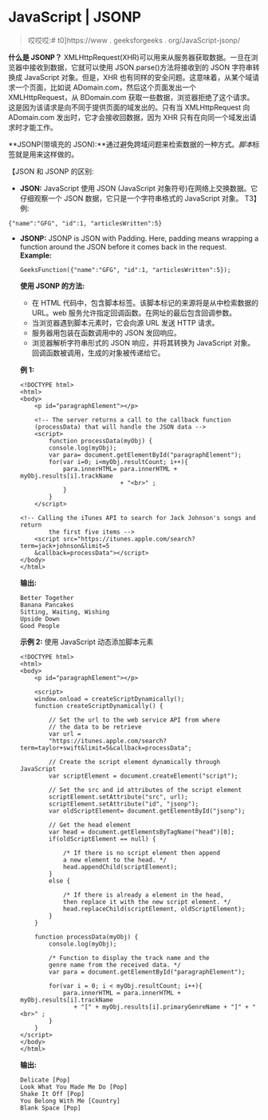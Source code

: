 # JavaScript | JSONP

> 哎哎哎:# t0]https://www . geeksforgeeks . org/JavaScript-jsonp/

**什么是 JSONP？**
XMLHttpRequest(XHR)可以用来从服务器获取数据。一旦在浏览器中接收到数据，它就可以使用 JSON.parse()方法将接收到的 JSON 字符串转换成 JavaScript 对象。但是，XHR 也有同样的安全问题。这意味着，从某个域请求一个页面，比如说 ADomain.com，然后这个页面发出一个 XMLHttpRequest，从 BDomain.com 获取一些数据，浏览器拒绝了这个请求。这是因为该请求是向不同于提供页面的域发出的。只有当 XMLHttpRequest 向 ADomain.com 发出时，它才会接收回数据，因为 XHR 只有在向同一个域发出请求时才能工作。

**JSONP(带填充的 JSON):**通过避免跨域问题来检索数据的一种方式。*脚本*标签就是用来这样做的。

【JSON 和 JSONP 的区别:

*   **JSON:** JavaScript 使用 JSON (JavaScript 对象符号)在网络上交换数据。它仔细观察一个 JSON 数据，它只是一个字符串格式的 JavaScript 对象。
    T3】例:

```
{"name":"GFG", "id":1, "articlesWritten":5}
```

*   **JSONP:** JSONP is JSON with Padding. Here, padding means wrapping a function around the JSON before it comes back in the request.
    **Example:**

    ```
    GeeksFunction({"name":"GFG", "id":1, "articlesWritten":5});
    ```

    **使用 JSONP 的方法:**

    *   在 HTML 代码中，包含脚本标签。该脚本标记的来源将是从中检索数据的 URL。web 服务允许指定回调函数。在网址的最后包含回调参数。
    *   当浏览器遇到脚本元素时，它会向源 URL 发送 HTTP 请求。
    *   服务器用包装在函数调用中的 JSON 发回响应。
    *   浏览器解析字符串形式的 JSON 响应，并将其转换为 JavaScript 对象。回调函数被调用，生成的对象被传递给它。

    **例 1:**

    ```
    <!DOCTYPE html>
    <html>
    <body>
        <p id="paragraphElement"></p>

        <!-- The server returns a call to the callback function
        (processData) that will handle the JSON data -->
        <script>
            function processData(myObj) {
            console.log(myObj);
            var para= document.getElementById("paragraphElement");
            for(var i=0; i<myObj.resultCount; i++){
                para.innerHTML= para.innerHTML + myObj.results[i].trackName
                                + "<br>" ; 
                } 
            }
        </script>

    <!-- Calling the iTunes API to search for Jack Johnson's songs and return 
            the first five items -->
        <script src="https://itunes.apple.com/search?term=jack+johnson&limit=5
        &callback=processData"></script>
    </body>
    </html>                    
    ```

    **输出:**

    ```
    Better Together
    Banana Pancakes
    Sitting, Waiting, Wishing
    Upside Down
    Good People
    ```

    **示例 2:** 使用 JavaScript 动态添加脚本元素

    ```
    <!DOCTYPE html>
    <html>
    <body>
        <p id="paragraphElement"></p>

        <script>
        window.onload = createScriptDynamically();
        function createScriptDynamically() {

            // Set the url to the web service API from where 
            // the data to be retrieve
            var url = 
            "https://itunes.apple.com/search?term=taylor+swift&limit=5&callback=processData";

            // Create the script element dynamically through JavaScript 
            var scriptElement = document.createElement("script");

            // Set the src and id attributes of the script element
            scriptElement.setAttribute("src", url);
            scriptElement.setAttribute("id", "jsonp");
            var oldScriptElement= document.getElementById("jsonp");

            // Get the head element
            var head = document.getElementsByTagName("head")[0];
            if(oldScriptElement == null) {         

                /* If there is no script element then append
                a new element to the head. */
                head.appendChild(scriptElement);
            }
            else {

                /* If there is already a element in the head, 
                then replace it with the new script element. */
                head.replaceChild(scriptElement, oldScriptElement); 
            } 
        }

        function processData(myObj) {
            console.log(myObj);

            /* Function to display the track name and the
            genre name from the received data. */
            var para = document.getElementById("paragraphElement");

            for(var i = 0; i < myObj.resultCount; i++){
                para.innerHTML = para.innerHTML + myObj.results[i].trackName 
                   + "[" + myObj.results[i].primaryGenreName + "]" + "<br>" ; 
            } 
        }
    </script>
    </body>
    </html>                    
    ```

    **输出:**

    ```
    Delicate [Pop]
    Look What You Made Me Do [Pop]
    Shake It Off [Pop]
    You Belong With Me [Country]
    Blank Space [Pop]
    ```